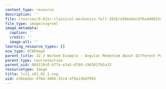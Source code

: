 ```yaml
---
content_type: resource
description: ''
file: /courses/8-01sc-classical-mechanics-fall-2016/e50eedac976a440632cd4f9a13bdf993_ls11_s01_02_1.svg
file_type: image/svg+xml
image_metadata:
  caption: ''
  credit: ''
  image-alt: ''
learning_resource_types: []
ocw_type: OCWImage
parent_title: 32.3 Worked Example - Angular Momentum About Different Points
parent_type: CourseSection
parent_uid: 884110c0-b77a-e3a5-d780-c9d382fb5a33
resourcetype: Image
title: ls11_s01_02_1.svg
uid: e50eedac-976a-4406-32cd-4f9a13bdf993
---
```

